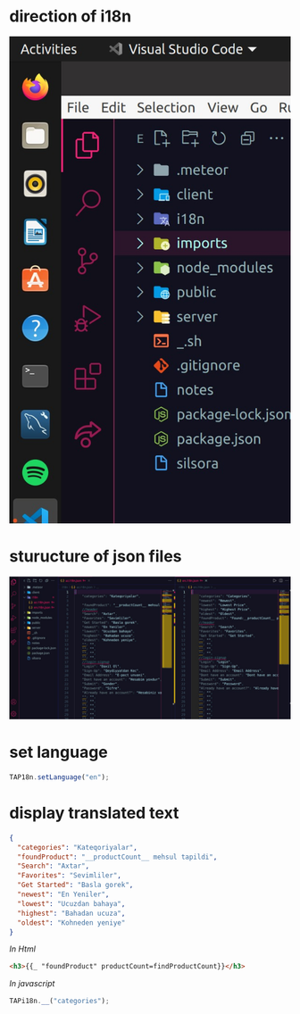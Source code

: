 # direction of i18n

![](https://raw.githubusercontent.com/asgaraliyev/notes/main/meteor/images/locationOf18n.jpeg)
# sturucture of json files
![](https://raw.githubusercontent.com/asgaraliyev/notes/main/meteor/images/stuructureOfJsonFiles.jpeg)
# set language

```javascript
TAP18n.setLanguage("en");
```

# display translated text

```json
{
  "categories": "Kateqoriyalar",
  "foundProduct": "__productCount__ mehsul tapildi",
  "Search": "Axtar",
  "Favorites": "Sevimliler",
  "Get Started": "Basla gorek",
  "newest": "En Yeniler",
  "lowest": "Ucuzdan bahaya",
  "highest": "Bahadan ucuza",
  "oldest": "Kohneden yeniye"
}
```

_In Html_

```html
<h3>{{_ "foundProduct" productCount=findProductCount}}</h3>
```

_In javascript_

```javascript
TAPi18n.__("categories");
```
